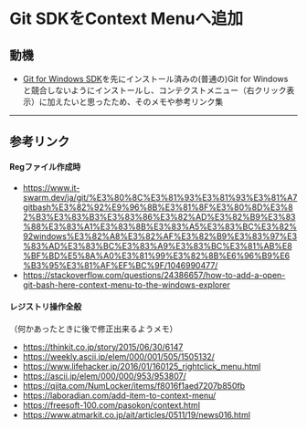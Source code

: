 Git SDKをContext Menuへ追加
===========================

## 動機

- [Git for Windows SDK](https://github.com/git-for-windows/build-extra/releases)を先にインストール済みの(普通の)Git for Windows
  と競合しないようにインストールし、コンテクストメニュー（右クリック表示）に加えたいと思ったため、そのメモや参考リンク集

------

## 参考リンク

#### Regファイル作成時

- https://www.it-swarm.dev/ja/git/%E3%80%8C%E3%81%93%E3%81%93%E3%81%A7gitbash%E3%82%92%E9%96%8B%E3%81%8F%E3%80%8D%E3%82%B3%E3%83%B3%E3%83%86%E3%82%AD%E3%82%B9%E3%83%88%E3%83%A1%E3%83%8B%E3%83%A5%E3%83%BC%E3%82%92windows%E3%82%A8%E3%82%AF%E3%82%B9%E3%83%97%E3%83%AD%E3%83%BC%E3%83%A9%E3%83%BC%E3%81%AB%E8%BF%BD%E5%8A%A0%E3%81%99%E3%82%8B%E6%96%B9%E6%B3%95%E3%81%AF%EF%BC%9F/1046990477/
- https://stackoverflow.com/questions/24386657/how-to-add-a-open-git-bash-here-context-menu-to-the-windows-explorer

#### レジストリ操作全般

（何かあったときに後で修正出来るようメモ）
- https://thinkit.co.jp/story/2015/06/30/6147
- https://weekly.ascii.jp/elem/000/001/505/1505132/
- https://www.lifehacker.jp/2016/01/160125_rightclick_menu.html
- https://ascii.jp/elem/000/000/953/953807/
- https://qiita.com/NumLocker/items/f8016f1aed7207b850fb
- https://laboradian.com/add-item-to-context-menu/
- https://freesoft-100.com/pasokon/context.html
- https://www.atmarkit.co.jp/ait/articles/0511/19/news016.html


